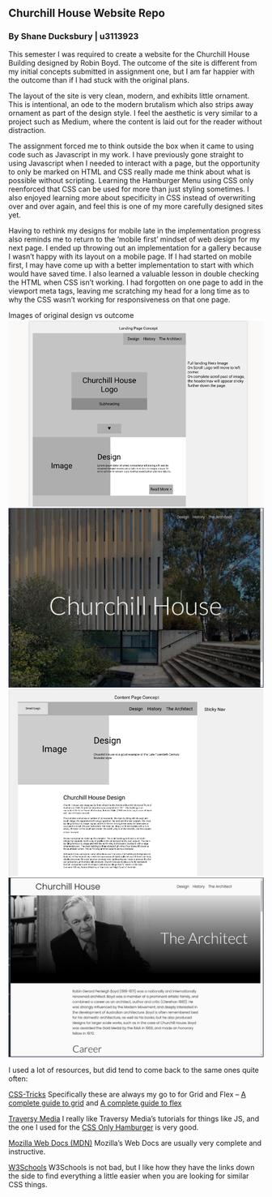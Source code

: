 ## Churchill House Website Repo 

### By Shane Ducksbury | u3113923 

This semester I was required to create a website for the Churchill House Building designed by Robin Boyd. The outcome of the site is different from my initial concepts submitted in assignment one, but I am far happier with the outcome than if I had stuck with the original plans. 

The layout of the site is very clean, modern, and exhibits little ornament. This is intentional, an ode to the modern brutalism which also strips away ornament as part of the design style. I feel the aesthetic is very similar to a project such as Medium, where the content is laid out for the reader without distraction. 

The assignment forced me to think outside the box when it came to using code such as Javascript in my work. I have previously gone straight to using Javascript when I needed to interact with a page, but the opportunity to only be marked on HTML and CSS really made me think about what is possible without scripting. Learning the Hamburger Menu using CSS only reenforced that CSS can be used for more than just styling sometimes. I also enjoyed learning more about specificity in CSS instead of overwriting over and over again, and feel this is one of my more carefully designed sites yet. 

Having to rethink my designs for mobile late in the implementation progress also reminds me to return to the ‘mobile first’ mindset of web design for my next page. I ended up throwing out an implementation for a gallery because I wasn’t happy with its layout on a mobile page. If I had started on mobile first, I may have come up with a better implementation to start with which would have saved time. I also learned a valuable lesson in double checking the HTML when CSS isn’t working. I had forgotten on one page to add in the viewport meta tags, leaving me scratching my head for a long time as to why the CSS wasn’t working for responsiveness on that one page. 

Images of original design vs outcome
![Image of Original Design](https://github.com/shane-ducksbury-uc/front-end-web/blob/main/reflection-images/original-home.png?raw=true)
![Image of New Design](https://github.com/shane-ducksbury-uc/front-end-web/blob/main/reflection-images/new-site.png?raw=true)
![Image of Original Text Page](https://github.com/shane-ducksbury-uc/front-end-web/blob/main/reflection-images/original-text.png?raw=true)
![Image of New Text Page Design](https://github.com/shane-ducksbury-uc/front-end-web/blob/main/reflection-images/new-text-page.png?raw=true)

I used a lot of resources, but did tend to come back to the same ones quite often: 

[CSS-Tricks](https://css-tricks.com/)
Specifically these are always my go to for Grid and Flex – [A complete guide to grid](https://css-tricks.com/snippets/css/complete-guide-grid/) and [A complete guide to flex](https://css-tricks.com/snippets/css/a-guide-to-flexbox/)

[Traversy Media](https://www.youtube.com/channel/UC29ju8bIPH5as8OGnQzwJyA)
I really like Traversy Media’s tutorials for things like JS, and the one I used for the [CSS Only Hamburger](https://www.youtube.com/watch?v=DZg6UfS5zYg) is very good. 

[Mozilla Web Docs (MDN)](https://developer.mozilla.org/en-US/docs/Web/CSS)
Mozilla’s Web Docs are usually very complete and instructive. 

[W3Schools](https://www.w3schools.com/css/default.asp) 
W3Schools is not bad, but I like how they have the links down the side to find everything a little easier when you are looking for similar CSS things. 